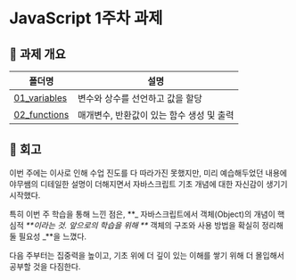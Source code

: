 # JavaScript 1주차 과제

## 📝 과제 개요

| 폴더명                                         | 설명                                      |
| ---------------------------------------------- | ----------------------------------------- |
| [01_variables](/week01/01_variables/README.md) | 변수와 상수를 선언하고 값을 할당          |
| [02_functions](/week01/02_function/README.md)  | 매개변수, 반환값이 있는 함수 생성 및 출력 |

## 📝 회고

이번 주에는 이사로 인해 수업 진도를 다 따라가진 못했지만, 미리 예습해두었던 내용에 야무쌤의 디테일한 설명이 더해지면서 자바스크립트 기초 개념에 대한 자신감이 생기기 시작했다.

특히 이번 주 학습을 통해 느낀 점은, **_ 자바스크립트에서 객체(Object)의 개념이 핵심적 _**이라는 것.
앞으로의 학습을 위해 **_ 객체의 구조와 사용 방법을 확실히 정리해 둘 필요성 _**을 느꼈다.

다음 주부터는 집중력을 높이고, 기초 위에 더 깊이 있는 이해를 쌓기 위해 더 몰입해서 공부할 것을 다짐한다.
